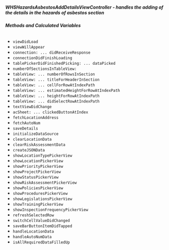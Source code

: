 ##### **WHSHazardsAsbestosAddDetailsViewController** - handles the adding of the details in the hazards of asbestos section

###### **Methods and Calculated Variables**
- `viewDidLoad`
- `viewWillAppear`
- `connection: ... didReceiveResponse`
- `connectionDidFinishLoading`
- `tablePickerDidFinishedPicking: ... dataPicked`
- `numberOfSectionsInTableView:`
- `tableView: ... numberOfRowsInSection`
- `tableView: ... titleForHeaderInSection`
- `tableView: ... cellForRowAtIndexPath`
- `tableView: ... estimatedHeightForRowAtIndexPath`
- `tableView: ... heightForRowAtIndexPath`
- `tableView: ... didSelectRowAtIndexPath`
- `textViewDidChange`
- `acSheet: ... clickedButtonAtIndex`
- `fetchLocationAddress`
- `fetchAutoNum`
- `saveDetails`
- `initializeDataSource`
- `clearLocationData`
- `clearRiskAssessmentData`
- `createJSONData`
- `showLocationTypePickerView`
- `showLocationPickerView`
- `showPriorityPickerView`
- `showProjectPickerView`
- `showStatusPickerView`
- `showRiskAssessmentPickerView`
- `showPoliciesPickerView`
- `showProceduresPickerView`
- `showLegislationsPickerView`
- `showTrainingPickerView`
- `showInspectionFrequencyPickerView`
- `refreshSelectedRow`
- `switchCellValueDidChanged`
- `saveBarButtonItemDidTapped`
- `handleLocationData`
- `handleAutoNumData`
- `isAllRequiredDataFilledUp`